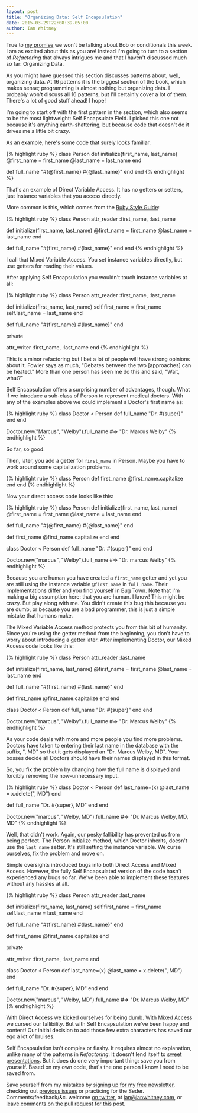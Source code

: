 ```yaml
---
layout: post
title: "Organizing Data: Self Encapsulation"
date: 2015-03-29T22:08:39-05:00
author: Ian Whitney
---
```


True to [my promise](http://designisrefactoring.com/2015/03/15/conditionals-style-and-design/) we won't be talking about Bob or conditionals this week. I am as excited about this as you are! Instead I'm going to turn to a section of _Refactoring_ that always intrigues me and that I haven't discussed much so far: Organizing Data.

As you might have guessed this section discusses patterns about, well, organizing data. At 16 patterns it is the biggest section of the book, which makes sense; programming is almost nothing but organizing data. I probably won't discuss all 16 patterns, but I'll certainly cover a lot of them. There's a lot of good stuff ahead! I hope!

<!--break-->

I'm going to start off with the first pattern in the section, which also seems to be the most lightweight: Self Encapsulate Field. I picked this one not because it's anything earth-shattering, but because code that doesn't do it drives me a little bit crazy.

As an example, here's some code that surely looks familiar.

{% highlight ruby %}
class Person
  def initialize(first_name, last_name)
    @first_name = first_name
    @last_name = last_name
  end

  def full_name
    "#{@first_name} #{@last_name}"
  end
end
{% endhighlight %}

That's an example of Direct Variable Access. It has no getters or setters, just instance variables that you access directly.

More common is this, which comes from the [Ruby Style Guide](https://github.com/bbatsov/ruby-style-guide#attr_family):

{% highlight ruby %}
class Person
  attr_reader :first_name, :last_name

  def initialize(first_name, last_name)
    @first_name = first_name
    @last_name = last_name
  end

  def full_name
    "#{first_name} #{last_name}"
  end
end
{% endhighlight %}

I call that Mixed Variable Access. You set instance variables directly, but use getters for reading their values.

After applying Self Encapsulation you wouldn't touch instance variables at all:

{% highlight ruby %}
class Person
  attr_reader :first_name, :last_name

  def initialize(first_name, last_name)
    self.first_name = first_name
    self.last_name = last_name
  end

  def full_name
    "#{first_name} #{last_name}"
  end

  private

  attr_writer :first_name, :last_name
end
{% endhighlight %}

This is a minor refactoring but I bet a lot of people will have strong opinions about it. Fowler says as much, "Debates between the two [approaches] can be heated." More than one person has seen me do this and said, "Wait, what?"

Self Encapsulation offers a surprising number of advantages, though. What if we introduce a sub-class of Person to represent medical doctors. With any of the examples above we could implement a Doctor's first name as:

{% highlight ruby %}
class Doctor < Person
  def full_name
    "Dr. #{super}"
  end
end

Doctor.new("Marcus", "Welby").full_name
#=> "Dr. Marcus Welby"
{% endhighlight %}

So far, so good.

Then, later, you add a getter for `first_name` in Person. Maybe you have to work around some capitalization problems.

{% highlight ruby %}
class Person
  def first_name
    @first_name.capitalize
  end
end
{% endhighlight %}

Now your direct access code looks like this:

{% highlight ruby %}
class Person
  def initialize(first_name, last_name)
    @first_name = first_name
    @last_name = last_name
  end

  def full_name
    "#{@first_name} #{@last_name}"
  end

  def first_name
    @first_name.capitalize
  end
end

class Doctor < Person
  def full_name
    "Dr. #{super}"
  end
end

Doctor.new("marcus", "Welby").full_name
#=> "Dr. marcus Welby"
{% endhighlight %}

Because you are human you have created a `first_name` getter and yet you are still using the instance variable `@first_name` in `full_name`. Their implementations differ and you find yourself in Bug Town. Note that I'm making a big assumption here: that you are human. I know! This might be crazy. But play along with me. You didn't create this bug this because you are dumb, or because you are a bad programmer, this is just a simple mistake that humans make.

The Mixed Variable Access method protects you from this bit of humanity. Since you're using the getter method from the beginning, you don't have to worry about introducing a getter later. After implementing Doctor, our Mixed Access code looks like this:

{% highlight ruby %}
class Person
  attr_reader :last_name

  def initialize(first_name, last_name)
    @first_name = first_name
    @last_name = last_name
  end

  def full_name
    "#{first_name} #{last_name}"
  end

  def first_name
    @first_name.capitalize
  end
end

class Doctor < Person
  def full_name
    "Dr. #{super}"
  end
end

Doctor.new("marcus", "Welby").full_name
#=> "Dr. Marcus Welby"
{% endhighlight %}

As your code deals with more and more people you find more problems. Doctors have taken to entering their last name in the database with the suffix, ", MD" so that it gets displayed an "Dr. Marcus Welby, MD". Your bosses decide all Doctors should have their names displayed in this format.

So, you fix the problem by changing how the full name is displayed and forcibly removing the now-unnecessary input.

{% highlight ruby %}
class Doctor < Person
  def last_name=(x)
    @last_name = x.delete(", MD")
  end

  def full_name
    "Dr. #{super}, MD"
  end
end

Doctor.new("marcus", "Welby, MD").full_name
#=>  "Dr. Marcus Welby, MD, MD"
{% endhighlight %}

Well, that didn't work. Again, our pesky fallibility has prevented us from being perfect. The Person initialize method, which Doctor inherits, doesn't use the `last_name` setter. It's still setting the instance variable. We curse ourselves, fix the problem and move on.

Simple oversights introduced bugs into both Direct Access and Mixed Access. However, the fully Self Encapsulated version of the code hasn't experienced any bugs so far. We've been able to implement these features without any hassles at all.

{% highlight ruby %}
class Person
  attr_reader :last_name

  def initialize(first_name, last_name)
    self.first_name = first_name
    self.last_name = last_name
  end

  def full_name
    "#{first_name} #{last_name}"
  end

  def first_name
    @first_name.capitalize
  end

  private

  attr_writer :first_name, :last_name
end

class Doctor < Person
  def last_name=(x)
    @last_name = x.delete(", MD")
  end

  def full_name
    "Dr. #{super}, MD"
  end
end

Doctor.new("marcus", "Welby, MD").full_name
#=>  "Dr. Marcus Welby, MD"
{% endhighlight %}

With Direct Access we kicked ourselves for being dumb. With Mixed Access we cursed our fallibility. But with Self Encapsulation we've been happy and content! Our initial decision to add those few extra characters has saved our ego a lot of bruises.

Self Encapsulation isn't complex or flashy. It requires almost no explanation, unlike many of the patterns in _Refactoring_. It doesn't lend itself to [sweet presentations](http://confreaks.tv/search?utf8=✓&query=patterns+design&commit=go). But it does do one very important thing: save you from yourself. Based on my own code, that's the one person I know I need to be saved from.

Save yourself from my mistakes by [signing up for my free newsletter](http://tinyletter.com/ianwhitney/), checking out [previous issues](http://tinyletter.com/ianwhitney/archive) or practicing for the Seder. Comments/feedback/&c. welcome [on twitter](https://twitter.com/iwhitney/), at ian@ianwhitney.com, or [leave comments on the pull request for this post](https://github.com/IanWhitney/designisrefactoring/pull/1).
